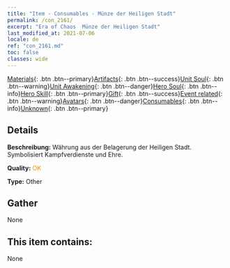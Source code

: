 ```yaml
---
title: "Item - Consumables - Münze der Heiligen Stadt"
permalink: /con_2161/
excerpt: "Era of Chaos  Münze der Heiligen Stadt"
last_modified_at: 2021-07-06
locale: de
ref: "con_2161.md"
toc: false
classes: wide
---
```

 [Materials](/ItemsDE/){: .btn .btn--primary}[Artifacts](/ItemsDE/Artifacts/){: .btn .btn--success}[Unit Soul](/ItemsDE/UnitSoul/){: .btn .btn--warning}[Unit Awakening](/ItemsDE/UnitAwakening/){: .btn .btn--danger}[Hero Soul](/ItemsDE/HeroSoul/){: .btn .btn--info}[Hero Skill](/ItemsDE/HeroSkill/){: .btn .btn--primary}[Gift](/ItemsDE/Gift/){: .btn .btn--success}[Event related](/ItemsDE/Events/){: .btn .btn--warning}[Avatars](/ItemsDE/Avatars/){: .btn .btn--danger}[Consumables](/ItemsDE/Consumables/){: .btn .btn--info}[Unknown](/ItemsDE/Unknown/){: .btn .btn--primary}

## Details
 **Beschreibung:** Währung aus der Belagerung der Heiligen Stadt. Symbolisiert Kampfverdienste und Ehre.

 **Quality:** <span style="color: #FF8C00">OK</span>

 **Type:** Other

## Gather

  None

## This item contains:

  None

